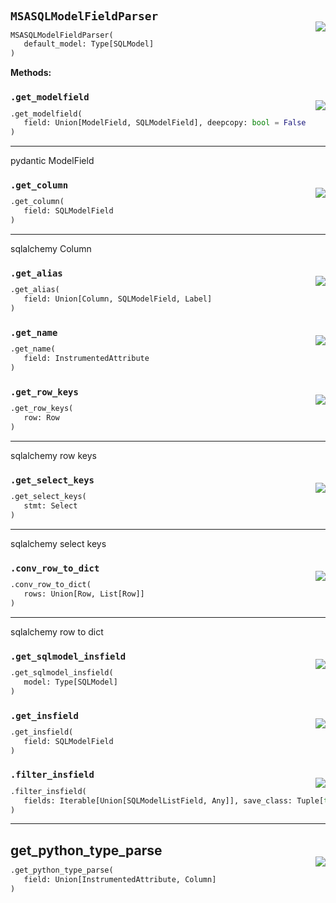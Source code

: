 #



## `MSASQLModelFieldParser`
<p align="right" style="margin-top:-20px;margin-bottom:-15px;"><a href="https://github.com/swelcker/U2D_MSA_SDK/tree/0.0.7/u2d_msa_sdk/db/crud/parser.py/#L22"><img src="https://img.shields.io/badge/-source-cccccc?style=flat&logo=github"></a></p>

```python
MSASQLModelFieldParser(
   default_model: Type[SQLModel]
)
```




**Methods:**



### `.get_modelfield`
<p align="right" style="margin-top:-20px;margin-bottom:-15px;"><a href="https://github.com/swelcker/U2D_MSA_SDK/tree/0.0.7/u2d_msa_sdk/db/crud/parser.py/#L29"><img src="https://img.shields.io/badge/-source-cccccc?style=flat&logo=github"></a></p>

```python
.get_modelfield(
   field: Union[ModelField, SQLModelField], deepcopy: bool = False
)
```

---
pydantic ModelField


### `.get_column`
<p align="right" style="margin-top:-20px;margin-bottom:-15px;"><a href="https://github.com/swelcker/U2D_MSA_SDK/tree/0.0.7/u2d_msa_sdk/db/crud/parser.py/#L51"><img src="https://img.shields.io/badge/-source-cccccc?style=flat&logo=github"></a></p>

```python
.get_column(
   field: SQLModelField
)
```

---
sqlalchemy Column


### `.get_alias`
<p align="right" style="margin-top:-20px;margin-bottom:-15px;"><a href="https://github.com/swelcker/U2D_MSA_SDK/tree/0.0.7/u2d_msa_sdk/db/crud/parser.py/#L59"><img src="https://img.shields.io/badge/-source-cccccc?style=flat&logo=github"></a></p>

```python
.get_alias(
   field: Union[Column, SQLModelField, Label]
)
```



### `.get_name`
<p align="right" style="margin-top:-20px;margin-bottom:-15px;"><a href="https://github.com/swelcker/U2D_MSA_SDK/tree/0.0.7/u2d_msa_sdk/db/crud/parser.py/#L74"><img src="https://img.shields.io/badge/-source-cccccc?style=flat&logo=github"></a></p>

```python
.get_name(
   field: InstrumentedAttribute
)
```



### `.get_row_keys`
<p align="right" style="margin-top:-20px;margin-bottom:-15px;"><a href="https://github.com/swelcker/U2D_MSA_SDK/tree/0.0.7/u2d_msa_sdk/db/crud/parser.py/#L79"><img src="https://img.shields.io/badge/-source-cccccc?style=flat&logo=github"></a></p>

```python
.get_row_keys(
   row: Row
)
```

---
sqlalchemy row keys


### `.get_select_keys`
<p align="right" style="margin-top:-20px;margin-bottom:-15px;"><a href="https://github.com/swelcker/U2D_MSA_SDK/tree/0.0.7/u2d_msa_sdk/db/crud/parser.py/#L83"><img src="https://img.shields.io/badge/-source-cccccc?style=flat&logo=github"></a></p>

```python
.get_select_keys(
   stmt: Select
)
```

---
sqlalchemy select keys


### `.conv_row_to_dict`
<p align="right" style="margin-top:-20px;margin-bottom:-15px;"><a href="https://github.com/swelcker/U2D_MSA_SDK/tree/0.0.7/u2d_msa_sdk/db/crud/parser.py/#L87"><img src="https://img.shields.io/badge/-source-cccccc?style=flat&logo=github"></a></p>

```python
.conv_row_to_dict(
   rows: Union[Row, List[Row]]
)
```

---
sqlalchemy row to dict


### `.get_sqlmodel_insfield`
<p align="right" style="margin-top:-20px;margin-bottom:-15px;"><a href="https://github.com/swelcker/U2D_MSA_SDK/tree/0.0.7/u2d_msa_sdk/db/crud/parser.py/#L99"><img src="https://img.shields.io/badge/-source-cccccc?style=flat&logo=github"></a></p>

```python
.get_sqlmodel_insfield(
   model: Type[SQLModel]
)
```



### `.get_insfield`
<p align="right" style="margin-top:-20px;margin-bottom:-15px;"><a href="https://github.com/swelcker/U2D_MSA_SDK/tree/0.0.7/u2d_msa_sdk/db/crud/parser.py/#L103"><img src="https://img.shields.io/badge/-source-cccccc?style=flat&logo=github"></a></p>

```python
.get_insfield(
   field: SQLModelField
)
```



### `.filter_insfield`
<p align="right" style="margin-top:-20px;margin-bottom:-15px;"><a href="https://github.com/swelcker/U2D_MSA_SDK/tree/0.0.7/u2d_msa_sdk/db/crud/parser.py/#L111"><img src="https://img.shields.io/badge/-source-cccccc?style=flat&logo=github"></a></p>

```python
.filter_insfield(
   fields: Iterable[Union[SQLModelListField, Any]], save_class: Tuple[type] = None
)
```


----



## get_python_type_parse
<p align="right" style="margin-top:-20px;margin-bottom:-15px;"><a href="https://github.com/swelcker/U2D_MSA_SDK/tree/0.0.7/u2d_msa_sdk/db/crud/parser.py/#L126"><img src="https://img.shields.io/badge/-source-cccccc?style=flat&logo=github"></a></p>

```python
.get_python_type_parse(
   field: Union[InstrumentedAttribute, Column]
)
```

